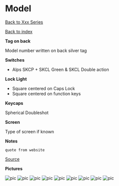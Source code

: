 # Model

[Back to Xxx Series](../README.md)

[Back to index](../../README.md)

__Tag on back__

Model number written on back silver tag

__Switches__ 

- Alps SKCP + SKCL Green & SKCL Double action

__Lock Light__

- Square centered on Caps Lock
- Square centered on function keys

__Keycaps__

Spherical Doubleshot

__Screen__

Type of screen if known

__Notes__

```
quote from website
```
[Source](https://deskthority.net/viewtopic.php?p=297498#p297498)

__Pictures__

![pic](pics/1.jpg)
![pic](pics/2.jpg)
![pic](pics/3.jpg)
![pic](pics/4.jpg)
![pic](pics/5.jpg)
![pic](pics/6.jpg)
![pic](pics/7.jpg)
![pic](pics/8.jpg)
![pic](pics/9.jpg)
